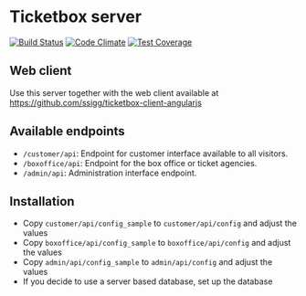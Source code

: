 # Ticketbox server

[![Build Status](https://travis-ci.org/ssigg/ticketbox-server-php.svg?branch=master)](https://travis-ci.org/ssigg/ticketbox-server-php) [![Code Climate](https://codeclimate.com/github/ssigg/ticketbox-server-php/badges/gpa.svg)](https://codeclimate.com/github/ssigg/ticketbox-server-php) [![Test Coverage](https://codeclimate.com/github/ssigg/ticketbox-server-php/badges/coverage.svg)](https://codeclimate.com/github/ssigg/ticketbox-server-php/coverage)

## Web client
Use this server together with the web client available at https://github.com/ssigg/ticketbox-client-angularjs

## Available endpoints
* `/customer/api`: Endpoint for customer interface available to all visitors.
* `/boxoffice/api`: Endpoint for the box office or ticket agencies.
* `/admin/api`: Administration interface endpoint.


## Installation
* Copy `customer/api/config_sample` to `customer/api/config` and adjust the values
* Copy `boxoffice/api/config_sample` to `boxoffice/api/config` and adjust the values
* Copy `admin/api/config_sample` to `admin/api/config` and adjust the values
* If you decide to use a server based database, set up the database
